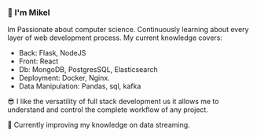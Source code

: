 ### 👋 I'm Mikel

Im Passionate about computer science. 
Continuously learning about every layer of web development process.
My current knowledge covers:
* Back: Flask, NodeJS
* Front: React
* Db: MongoDB, PostgresSQL, Elasticsearch
* Deployment: Docker, Nginx.
* Data Manipulation: Pandas, sql, kafka

:sunglasses: I like the versatility of full stack development us it allows me to understand and control the complete workflow of any project.

🔭 Currently improving my knowledge on data streaming.


<!--
**mzabalza/mzabalza** is a ✨ _special_ ✨ repository because its `README.md` (this file) appears on your GitHub profile.

Here are some ideas to get you started:

- 🔭 I’m currently working on ...
- 🌱 I’m currently learning ...
- 👯 I’m looking to collaborate on ...
- 🤔 I’m looking for help with ...
- 💬 Ask me about ...
- 📫 How to reach me: ...
- 😄 Pronouns: ...
- ⚡ Fun fact: ...
-->

